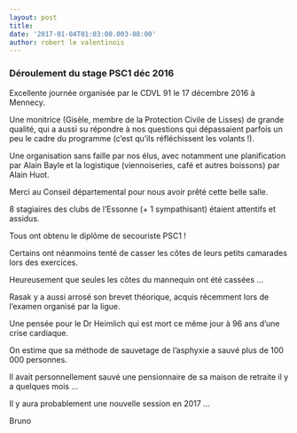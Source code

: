 ```yaml
---
layout: post
title: 
date: '2017-01-04T01:03:00.003-08:00'
author: robert le valentinois
---
```

### Déroulement du stage PSC1 déc 2016&nbsp;&nbsp;&nbsp;&nbsp;&nbsp;
  

Excellente journée organisée par le CDVL 91 le 17 décembre 2016 à Mennecy.

Une monitrice (Gisèle, membre de la Protection Civile de Lisses) de grande qualité, qui a aussi su répondre à nos questions qui dépassaient parfois un peu le cadre du programme (c’est qu’ils réfléchissent les volants !).

Une organisation sans faille par nos élus, avec notamment une planification par Alain Bayle et la logistique (viennoiseries, café et autres boissons) par Alain Huot.

Merci au Conseil départemental pour nous avoir prêté cette belle salle.

  

8 stagiaires des clubs de l’Essonne (+ 1 sympathisant) étaient attentifs et assidus. 

Tous ont obtenu le diplôme de secouriste PSC1 !

Certains ont néanmoins tenté de casser les côtes de leurs petits camarades lors des exercices. 

Heureusement que seules les côtes du mannequin ont été cassées ...

  

Rasak y a aussi arrosé son brevet théorique, acquis récemment lors de l’examen organisé par la ligue. 

  

Une pensée pour le Dr Heimlich qui est mort ce même jour à 96 ans d’une crise cardiaque.

On estime que sa méthode de sauvetage de l’asphyxie a sauvé plus de 100 000 personnes.

Il avait personnellement sauvé une pensionnaire de sa maison de retraite il y a quelques mois ...

  

Il y aura probablement une nouvelle session en 2017 ...

  

Bruno&nbsp;&nbsp;

